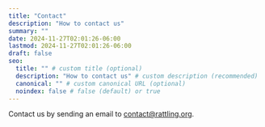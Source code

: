 ```yaml
---
title: "Contact"
description: "How to contact us"
summary: ""
date: 2024-11-27T02:01:26-06:00
lastmod: 2024-11-27T02:01:26-06:00
draft: false
seo:
  title: "" # custom title (optional)
  description: "How to contact us" # custom description (recommended)
  canonical: "" # custom canonical URL (optional)
  noindex: false # false (default) or true
---
```


Contact us by sending an email to <a href="mailto:contact@rattling.org">contact@rattling.org</a>.
